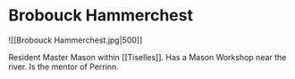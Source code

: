 # Brobouck Hammerchest

![[Brobouck Hammerchest.jpg|500]]

Resident Master Mason within [[Tiselles]].  Has a Mason Workshop near the river.  Is the mentor of Perrinn.
